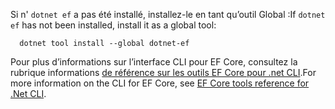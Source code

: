 <span data-ttu-id="c8246-101">Si n' `dotnet ef` a pas été installé, installez-le en tant qu’outil Global :</span><span class="sxs-lookup"><span data-stu-id="c8246-101">If `dotnet ef` has not been installed, install it as a global tool:</span></span>

```dotnetcli
  dotnet tool install --global dotnet-ef
```

<span data-ttu-id="c8246-102">Pour plus d’informations sur l’interface CLI pour EF Core, consultez la rubrique informations [de référence sur les outils EF Core pour .net CLI](/ef/core/miscellaneous/cli/dotnet).</span><span class="sxs-lookup"><span data-stu-id="c8246-102">For more information on the CLI for EF Core, see [EF Core tools reference for .Net CLI](/ef/core/miscellaneous/cli/dotnet).</span></span>
